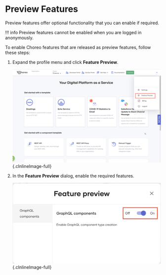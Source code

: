 # Preview Features

Preview features offer optional functionality that you can enable if required.

!!! info
    Preview features cannot be enabled when you are logged in anonymously.   

To enable Choreo features that are released as preview features, follow these steps:

1. Expand the profile menu and click **Feature Preview**.

   ![Feature preview](../assets/img/feature-preview/feature-preview.png){.cInlineImage-full}

2. In the **Feature Preview** dialog, enable the required features.

    ![Enable preview features](../assets/img/feature-preview/enable-preview-feature.png){.cInlineImage-full}
